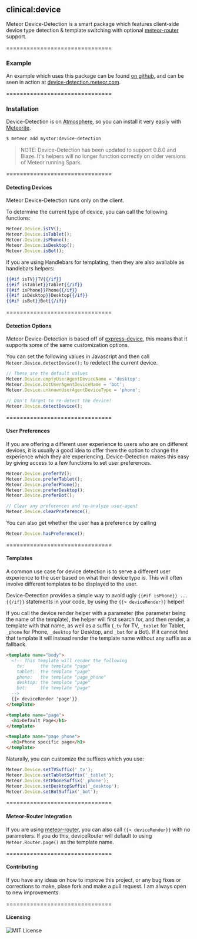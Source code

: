 ## clinical:device

Meteor Device-Detection is a smart package which features client-side device type detection & template switching with optional [meteor-router](https://github.com/tmeasday/meteor-router/) support.

===============================
### Example

An example which uses this package can be found [on github](https://github.com/Mystor/meteor-device-detection-example/), and can be seen in action at [device-detection.meteor.com](http://device-detection.meteor.com).

===============================
### Installation

Device-Detection is on [Atmosphere](http://atmosphere.meteor.com/), so you can install it very easily with [Meteorite](https://github.com/oortcloud/meteorite/).

``` sh
$ meteor add mystor:device-detection
```

> NOTE: Device-Detection has been updated to support 0.8.0 and Blaze. It's helpers will no longer function correctly on older versions of Meteor running Spark.


===============================
#### Detecting Devices

Meteor Device-Detection runs only on the client.

To determine the current type of device, you can call the following functions:

``` javascript
Meteor.Device.isTV();
Meteor.Device.isTablet();
Meteor.Device.isPhone();
Meteor.Device.isDesktop();
Meteor.Device.isBot();
```

If you are using Handlebars for templating, then they are also avaliable as handlebars helpers:

``` handlebars
{{#if isTV}}TV{{/if}}
{{#if isTablet}}Tablet{{/if}}
{{#if isPhone}}Phone{{/if}}
{{#if isDesktop}}Desktop{{/if}}
{{#if isBot}}Bot{{/if}}
```

===============================
#### Detection Options

Meteor Device-Detection is based off of [express-device](https://github.com/rguerreiro/express-device), this means that it supports some of the same customization options.

You can set the following values in Javascript and then call `Meteor.Device.detectDevice();` to redetect the current device.

``` javascript
// These are the default values
Meteor.Device.emptyUserAgentDeviceName = 'desktop';
Meteor.Device.botUserAgentDeviceName = 'bot';
Meteor.Device.unknownUserAgentDeviceType = 'phone';

// Don't forget to re-detect the device!
Meteor.Device.detectDevice();
```

===============================
#### User Preferences

If you are offering a different user experience to users who are on different devices, it is usually a good idea to offer them the option to change the experience which they are experiencing.  Device-Detection makes this easy by giving access to a few functions to set user preferences.

``` javascript
Meteor.Device.preferTV();
Meteor.Device.preferTablet();
Meteor.Device.preferPhone();
Meteor.Device.preferDesktop();
Meteor.Device.preferBot();

// Clear any preferences and re-analyze user-agent
Meteor.Device.clearPreference();
```

You can also get whether the user has a preference by calling

``` javascript
Meteor.Device.hasPreference();
```

===============================
#### Templates

A common use case for device detection is to serve a different user experience to the user based on what their device type is.  This will often involve different templates to be displayed to the user.

Device-Detection provides a simple way to avoid ugly `{{#if isPhone}} ... {{/if}}` statements in your code, by using the `{{> deviceRender}}` helper!  

If you call the device render helper with a parameter (the parameter being the name of the template), the helper will first search for, and then render, a template with that name, as well as a suffix (`_tv` for TV, `_tablet` for Tablet, `_phone` for Phone, `_desktop` for Desktop, and `_bot` for a Bot).  If it cannot find that template it will instead render the template name without any suffix as a fallback.

``` html
<template name="body">
  <!-- This template will render the following
	tv:      the template "page"
	tablet:  the template "page"
	phone:   the template "page_phone"
	desktop: the template "page"
	bot:     the template "page"
  -->
  {{> deviceRender 'page'}}
</template>

<template name="page">
  <h1>Default Page</h1>
</template>

<template name="page_phone">
  <h1>Phone specific page</h1>
</template>
```

Naturally, you can customize the suffixes which you use:

``` javascript
Meteor.Device.setTVSuffix('_tv');
Meteor.Device.setTabletSuffix('_tablet');
Meteor.Device.setPhoneSuffix('_phone');
Meteor.Device.setDesktopSuffix('_desktop');
Meteor.Device.setBotSuffix('_bot');
```

===============================
#### Meteor-Router Integration

If you are using [meteor-router](https://github.com/tmeasday/meteor-router/), you can also call `{{> deviceRender}}` with no parameters.  If you do this, deviceRouter will default to using `Meteor.Router.page()` as the template name.

===============================
#### Contributing

If you have any ideas on how to improve this project, or any bug fixes or corrections to make, plase fork and make a pull request.  I am always open to new improvements.

===============================
#### Licensing  

![MIT License](https://img.shields.io/badge/license-MIT-blue.svg)
